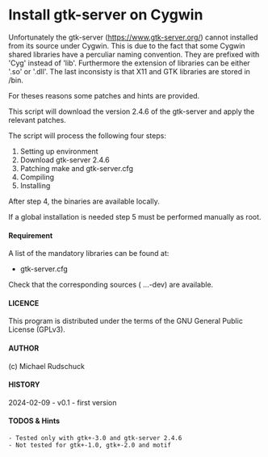 # Install gtk-server on Cygwin



Unfortunately the gtk-server (https://www.gtk-server.org/) cannot installed from its source under Cygwin. This is due to the fact that some Cygwin shared libraries have a perculiar naming convention. They are prefixed with 'Cyg' instead of 'lib'. Furthermore the extension of libraries can be either '.so' or '.dll'. The last inconsisty is that X11 and GTK libraries are stored in /bin. 

For theses reasons some patches and hints are provided.


This script will download the version 2.4.6 of the gtk-server and apply the relevant patches.
    

The script will process the following four steps:

1. Setting up environment
2. Download gtk-server 2.4.6
3. Patching make and gtk-server.cfg
4. Compiling
5. Installing

 
After step 4, the binaries are available locally.

If a global installation is needed step 5 must be performed manually as root.


#### Requirement

A list of the mandatory libraries can be found at:

- gtk-server.cfg

Check that the corresponding sources ( ...-dev) are available.


#### LICENCE 

This program is distributed under the terms of the GNU General Public License (GPLv3).  

#### AUTHOR

(c) Michael Rudschuck

#### HISTORY

2024-02-09 - v0.1 - first version

#### TODOS & Hints

    - Tested only with gtk+-3.0 and gtk-server 2.4.6
    - Not tested for gtk+-1.0, gtk+-2.0 and motif

